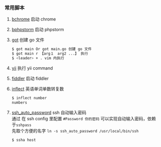### 常用脚本

1. [bchrome](https://github.com/dchaofei/shells/blob/master/bchrome) 启动 chrome

2. [bphpstorm](https://github.com/dchaofei/shells/blob/master/bphpstorm) 启动 phpstorm

3. [got](https://github.com/dchaofei/shells/blob/master/got) 创建 go 文件
    ```bash
    $ got main Or got main.go 创建 go 文件
    $ got main r 【arg１　arg2 ...】 执行
    $ <leader> + . vim 内执行
    ```
    
4. [yii](https://github.com/dchaofei/shells/blob/master/yii) 执行 yii command

5. [fiddler](https://github.com/dchaofei/shells/blob/master/fiddler) 启动 fiddler

6. [inflect](https://github.com/dchaofei/shells/blob/master/inflect) 英语单词单数转复数
    ```bash
    $ inflect number
    numbers
    ```
    
7. [ssh_auto_password](https://github.com/dchaofei/shells/blob/master/ssh_auto_password) ssh 自动输入密码  
	通过 在 ssh config 里配置 `#Password 你的密码` 可以实现自动输入密码，依赖于`sshpass`  
	先取个方便的名字 `ln -s ssh_auto_password /usr/local/bin/ssh`
	
	```bash
	$ ssha host
	```


